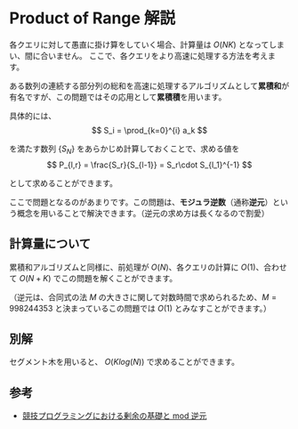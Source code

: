 
# Product of Range 解説

各クエリに対して愚直に掛け算をしていく場合、計算量は $O(NK)$ となってしまい、間に合いません。
ここで、各クエリをより高速に処理する方法を考えます。

ある数列の連続する部分列の総和を高速に処理するアルゴリズムとして**累積和**が有名ですが、この問題ではその応用として**累積積**を用います。

具体的には、
$$
S_i = \prod_{k=0}^{i} a_k
$$

を満たす数列 $\{S_N\}$ をあらかじめ計算しておくことで、求める値を
$$
P_{l,r} = \frac{S_r}{S_{l-1}} = S_r\cdot S_{l_1}^{-1}
$$

として求めることができます。

ここで問題となるのがあまりです。この問題は、**モジュラ逆数**（通称**逆元**）という概念を用いることで解決できます。（逆元の求め方は長くなるので割愛）

## 計算量について
累積和アルゴリズムと同様に、前処理が $O(N)$、各クエリの計算に $O(1)$、合わせて $O(N+K)$ でこの問題を解くことができます。

（逆元は、合同式の法 $M$ の大きさに関して対数時間で求められるため、$M=998244353$ と決まっているこの問題では $O(1)$ とみなすことができます。）

## 別解
セグメント木を用いると、 $O(Klog(N))$ で求めることができます。


## 参考
- [競技プログラミングにおける剰余の基礎と mod 逆元](https://www.creativ.xyz/modulo-basic/)
